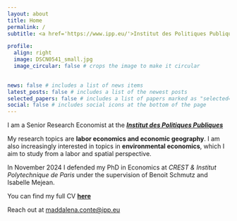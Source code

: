 ```yaml
---
layout: about
title: Home
permalink: /
subtitle: <a href='https://www.ipp.eu/'>Institut des Politiques Publiques</a>

profile:
  align: right
  image: DSCN0541_small.jpg
  image_circular: false # crops the image to make it circular
 

news: false # includes a list of news items
latest_posts: false # includes a list of the newest posts
selected_papers: false # includes a list of papers marked as "selected={true}"
social: false # includes social icons at the bottom of the page
---
```


I am a Senior Research Economist at the <a href='https://www.ipp.eu/'>***Institut des Politiques Publiques***</a>

My research topics are **labor economics and economic geography**. I am also increasingly interested in topics in **environmental economics**, which I aim to study from a labor and spatial perspective.

In November 2024 I defended my PhD in Economics at *CREST & Institut Polytechnique de Paris* under the supervision of Benoit Schmutz and Isabelle Mejean.

You can find my full CV <a href='https://drive.google.com/file/d/1hMRicrYkQpj1WdExWVBfnOagIF7oAP_g/view?usp=drive_link'>**here**</a>

Reach out at maddalena.conte@ipp.eu


